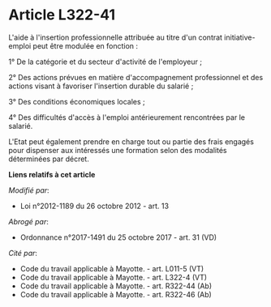 # Article L322-41

L'aide à l'insertion professionnelle attribuée au titre d'un contrat initiative-emploi peut être modulée en fonction : 

1° De la catégorie et du secteur d'activité de l'employeur ; 

2° Des actions prévues en matière d'accompagnement professionnel et des actions visant à favoriser l'insertion durable du
salarié ; 

3° Des conditions économiques locales ; 

4° Des difficultés d'accès à l'emploi antérieurement rencontrées par le salarié. 

L'Etat peut également prendre en charge tout ou partie des frais engagés pour dispenser aux intéressés une formation selon
des modalités déterminées par décret.

**Liens relatifs à cet article**

_Modifié par_:

  - Loi n°2012-1189 du 26 octobre 2012 - art. 13

_Abrogé par_:

  - Ordonnance n°2017-1491 du 25 octobre 2017 - art. 31 (VD)

_Cité par_:

  - Code du travail applicable à Mayotte. - art. L011-5 (VT)
  - Code du travail applicable à Mayotte. - art. L322-4 (VT)
  - Code du travail applicable à Mayotte. - art. R322-44 (Ab)
  - Code du travail applicable à Mayotte. - art. R322-46 (Ab)
